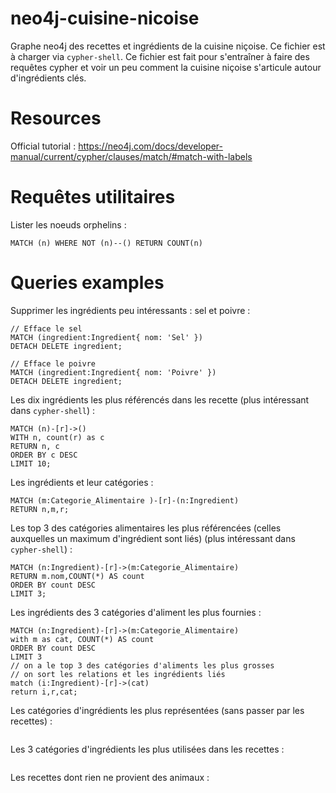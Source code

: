 # neo4j-cuisine-nicoise

Graphe neo4j des recettes et ingrédients de la cuisine niçoise. Ce fichier est à charger via ```cypher-shell```. Ce fichier est fait pour s'entraîner à faire des requêtes cypher et voir un peu comment la cuisine niçoise s'articule autour d'ingrédients clés.

# Resources

Official tutorial : https://neo4j.com/docs/developer-manual/current/cypher/clauses/match/#match-with-labels

# Requêtes utilitaires

Lister les noeuds orphelins :

```
MATCH (n) WHERE NOT (n)--() RETURN COUNT(n)
```


# Queries examples

Supprimer les ingrédients peu intéressants : sel et poivre :

```
// Efface le sel
MATCH (ingredient:Ingredient{ nom: 'Sel' })
DETACH DELETE ingredient;
```

```
// Efface le poivre
MATCH (ingredient:Ingredient{ nom: 'Poivre' })
DETACH DELETE ingredient;
```


Les dix ingrédients les plus référencés dans les recette (plus intéressant dans ```cypher-shell```) :

```
MATCH (n)-[r]->()
WITH n, count(r) as c
RETURN n, c
ORDER BY c DESC
LIMIT 10;
```

Les ingrédients et leur catégories :

```
MATCH (m:Categorie_Alimentaire )-[r]-(n:Ingredient)
RETURN n,m,r;
```

Les top 3 des catégories alimentaires les plus référencées (celles auxquelles un maximum d'ingrédient sont liés) (plus intéressant dans ```cypher-shell```) :

```
MATCH (n:Ingredient)-[r]->(m:Categorie_Alimentaire)
RETURN m.nom,COUNT(*) AS count
ORDER BY count DESC
LIMIT 3;
```

Les ingrédients des 3 catégories d'aliment les plus fournies :

```
MATCH (n:Ingredient)-[r]->(m:Categorie_Alimentaire)
with m as cat, COUNT(*) AS count
ORDER BY count DESC
LIMIT 3
// on a le top 3 des catégories d'aliments les plus grosses
// on sort les relations et les ingrédients liés
match (i:Ingredient)-[r]->(cat)
return i,r,cat;
```




Les catégories d'ingrédients les plus représentées (sans passer par les recettes) :

```

```


Les 3 catégories d'ingrédients les plus utilisées dans les recettes :

```

```



Les recettes dont rien ne provient des animaux :

```
```



